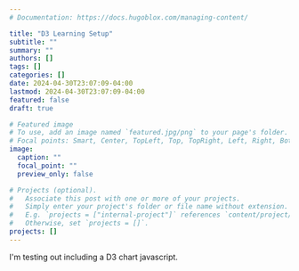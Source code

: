 ```yaml
---
# Documentation: https://docs.hugoblox.com/managing-content/

title: "D3 Learning Setup"
subtitle: ""
summary: ""
authors: []
tags: []
categories: []
date: 2024-04-30T23:07:09-04:00
lastmod: 2024-04-30T23:07:09-04:00
featured: false
draft: true

# Featured image
# To use, add an image named `featured.jpg/png` to your page's folder.
# Focal points: Smart, Center, TopLeft, Top, TopRight, Left, Right, BottomLeft, Bottom, BottomRight.
image:
  caption: ""
  focal_point: ""
  preview_only: false

# Projects (optional).
#   Associate this post with one or more of your projects.
#   Simply enter your project's folder or file name without extension.
#   E.g. `projects = ["internal-project"]` references `content/project/deep-learning/index.md`.
#   Otherwise, set `projects = []`.
projects: []
---
```




I'm testing out including a D3 chart javascript. 
<script src="https://d3js.org/d3.v7.min.js"></script>
<div id="viz">
</div>
<script type="text/javascript" src='/d3js/scriptstart.js'>
</script>
<!---
{{< d3_chart src="/d3js/scriptstart.js" >}}
{{< figure src="/img/aqi_scale.png" title="An elephant at sunset" >}}
--->